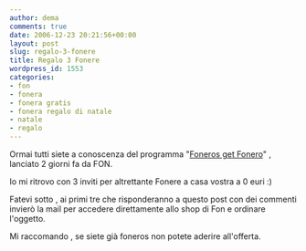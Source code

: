 ```yaml
---
author: dema
comments: true
date: 2006-12-23 20:21:56+00:00
layout: post
slug: regalo-3-fonere
title: Regalo 3 Fonere
wordpress_id: 1553
categories:
- fon
- fonera
- fonera gratis
- fonera regalo di natale
- natale
- regalo
---
```


Ormai tutti siete a conoscenza del programma "[Foneros get Fonero](http://it.fon.com/userzone/fgf.php?page=landing1)" , lanciato 2 giorni fa da FON.

Io mi ritrovo con 3 inviti per altrettante Fonere a casa vostra a 0 euri :)

Fatevi sotto , ai primi tre che risponderanno a questo post con dei commenti invierò la mail per accedere direttamente allo shop di Fon e ordinare l'oggetto.

Mi raccomando , se siete già foneros non potete aderire all'offerta.

